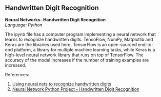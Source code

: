 ## Handwritten Digit Recognition

**Neural Networks- Handwritten Digit Recognition** </br>
*Language: Python* </br>

The ipynb file has a computer program implementing a neural network that learns to recognize handwritten digits. TensoFlow, NumPy, Matplotlib and Keras are the libraries used here. TensorFlow is an open-sourced end-to-end platform, a library for multiple machine learning tasks, while Keras is a high-level neural network library that runs on top of TensorFlow. The accuracy of the model increases if the number of training examples are increased.

References: </br>
1. [Using neural nets to recognize handwritten digits](http://neuralnetworksanddeeplearning.com/chap1.html)
2. [Neural Network Python Project - Handwritten Digit Recognition](https://www.youtube.com/watch?v=bte8Er0QhDg)


